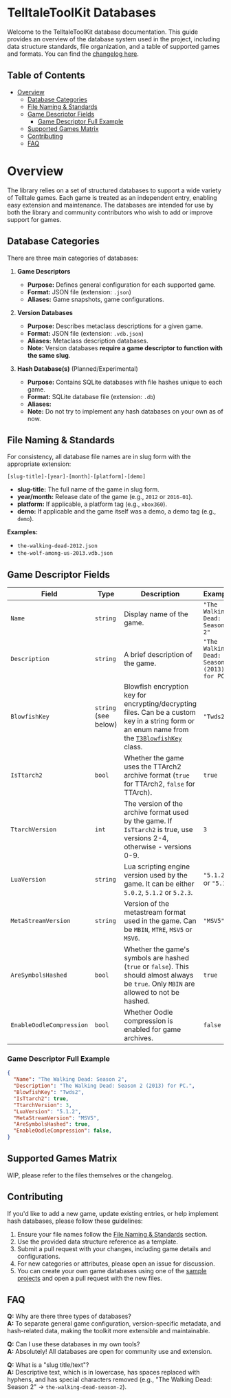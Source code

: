 <!-- omit in toc -->
# TelltaleToolKit Databases

Welcome to the TelltaleToolKit database documentation. This guide provides an overview of the database system used in the project, including data structure standards, file organization, and a table of supported games and formats.
You can find the [changelog here](./CHANGELOG.md).

<!-- omit in toc -->
## Table of Contents

- [Overview](#overview)
  - [Database Categories](#database-categories)
  - [File Naming \& Standards](#file-naming--standards)
  - [Game Descriptor Fields](#game-descriptor-fields)
    - [Game Descriptor Full Example](#game-descriptor-full-example)
  - [Supported Games Matrix](#supported-games-matrix)
  - [Contributing](#contributing)
  - [FAQ](#faq)

# Overview

The library relies on a set of structured databases to support a wide variety of Telltale games. Each game is treated as an independent entry, enabling easy extension and maintenance. The databases are intended for use by both the library and community contributors who wish to add or improve support for games.

## Database Categories

There are three main categories of databases:

1. **Game Descriptors**  
   - **Purpose:** Defines general configuration for each supported game.
   - **Format:** JSON file (extension: `.json`)
   - **Aliases:** Game snapshots, game configurations.

2. **Version Databases**  
   - **Purpose:** Describes metaclass descriptions for a given game.
   - **Format:** JSON file (extension: `.vdb.json`)
   - **Aliases:** Metaclass description databases.
   - **Note:** Version databases **require a game descriptor to function with the same slug**.

3. **Hash Database(s)** (Planned/Experimental)  
   - **Purpose:** Contains SQLite databases with file hashes unique to each game.
   - **Format:** SQLite database file (extension: `.db`)
   - **Aliases:**
   - **Note:** Do not try to implement any hash databases on your own as of now.

## File Naming & Standards

For consistency, all database file names are in slug form with the appropriate extension:

```
[slug-title]-[year]-[month]-[platform]-[demo]
```
- **slug-title:** The full name of the game in slug form.
- **year/month:** Release date of the game (e.g., `2012` or `2016-01`).
- **platform:** If applicable, a platform tag (e.g., `xbox360`).
- **demo:** If applicable and the game itself was a demo, a demo tag (e.g., `demo`).

**Examples:**
- `the-walking-dead-2012.json`
- `the-wolf-among-us-2013.vdb.json`

## Game Descriptor Fields

| Field                    | Type                 | Description                                                                                                                                                                                    | Example                                       |
| ------------------------ | -------------------- | ---------------------------------------------------------------------------------------------------------------------------------------------------------------------------------------------- | --------------------------------------------- |
| `Name`                   | `string`             | Display name of the game.                                                                                                                                                                      | `"The Walking Dead: Season 2"`                |
| `Description`            | `string`             | A brief description of the game.                                                                                                                                                               | `"The Walking Dead: Season 2 (2013) for PC."` |
| `BlowfishKey`            | `string` (see below) | Blowfish encryption key for encrypting/decrypting files. Can be a custom key in a string form or an enum name from the [`T3BlowfishKey`](/src/TelltaleToolKit/Utility/T3BlowfishKey.cs) class. | `"Twds2"`                                     |
| `IsTtarch2`              | `bool`               | Whether the game uses the TTArch2 archive format (`true` for TTArch2, `false` for TTArch).                                                                                                     | `true`                                        |
| `TtarchVersion`          | `int`                | The version of the archive format used by the game. If `IsTtarch2` is true, use versions 2-4, otherwise - versions 0-9.                                                                        | `3`                                           |
| `LuaVersion`             | `string`             | Lua scripting engine version used by the game. It can be either `5.0.2`, `5.1.2` or `5.2.3`.                                                                                                   | `"5.1.2"` or `"5.1"`                          |
| `MetaStreamVersion`      | `string`             | Version of the metastream format used in the game. Can be `MBIN`, `MTRE`, `MSV5` or `MSV6`.                                                                                                    | `"MSV5"`                                      |
| `AreSymbolsHashed`       | `bool`               | Whether the game's symbols are hashed (`true` or `false`). This should almost always be `true`. Only `MBIN` are allowed to not be hashed.                                                      | `true`                                        |
| `EnableOodleCompression` | `bool`               | Whether Oodle compression is enabled for game archives.                                                                                                                                        | `false`                                       |

### Game Descriptor Full Example

```json
{
  "Name": "The Walking Dead: Season 2",
  "Description": "The Walking Dead: Season 2 (2013) for PC.",
  "BlowfishKey": "Twds2",
  "IsTtarch2": true,
  "TtarchVersion": 3,
  "LuaVersion": "5.1.2",
  "MetaStreamVersion": "MSV5",
  "AreSymbolsHashed": true,
  "EnableOodleCompression": false,
}
```

## Supported Games Matrix

WIP, please refer to the files themselves or the changelog.

## Contributing

If you'd like to add a new game, update existing entries, or help implement hash databases, please follow these guidelines:

1. Ensure your file names follow the [File Naming & Standards](#file-naming--standards) section.
2. Use the provided data structure reference as a template.
3. Submit a pull request with your changes, including game details and configurations.
4. For new categories or attributes, please open an issue for discussion.
5. You can create your own game databases using one of the [sample projects](/samples/VersionDatabaseCreator) and open a pull request with the new files.

## FAQ

**Q:** Why are there three types of databases?  
**A:** To separate general game configuration, version-specific metadata, and hash-related data, making the toolkit more extensible and maintainable.

**Q:** Can I use these databases in my own tools?  
**A:** Absolutely! All databases are open for community use and extension.

**Q:** What is a "slug title/text"?  
**A:** Descriptive text, which is in lowercase, has spaces replaced with hyphens, and has
special characters removed (e.g., "The Walking Dead: Season 2" → `the-walking-dead-season-2`).